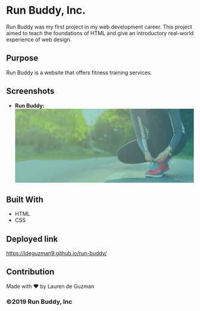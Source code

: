 # Run Buddy, Inc.

Run Buddy was my first project in my web development career. This project aimed to teach the foundations of HTML and give an introductory real-world experience of web design.

## Purpose

Run Buddy is a website that offers fitness training services.

## Screenshots

- **Run Buddy:**
  ![Run Buddy](https://github.com/Ldeguzman9/run-buddy/blob/main/assets/images/hero-bg.jpg?raw=true)

## Built With

- HTML
- CSS

## Deployed link

https://ldeguzman9.github.io/run-buddy/

## Contribution

Made with ❤️ by Lauren de Guzman

### ©️2019 Run Buddy, Inc
